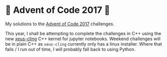 # :christmas_tree: Advent of Code 2017 :christmas_tree:

My solutions to the [Advent of Code 2017](http://adventofcode.com/2017) challenges.

This year, I shall be attempting to complete the challenges in C++ using the new [xeus-cling](https://blog.jupyter.org/interactive-workflows-for-c-with-jupyter-fe9b54227d92) C++ kernel for jupyter notebooks. Weekend challenges will be in plain C++ as `xeus-cling` currently only has a linux installer. Where that fails / I run out of time, I will probably fall back to using Python.
